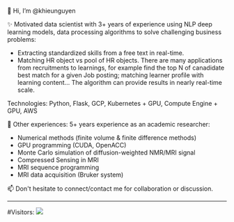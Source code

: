 👋 Hi, I’m @khieunguyen


✨ Motivated data scientist with 3+ years of experience using NLP deep learning models, data processing algorithms to solve challenging business problems:
- Extracting standardized skills from a free text in real-time. 
- Matching HR object vs pool of HR objects. There are many applications from recruitments to learnings, for example find the top N of canadidate best match for a given Job posting; matching learner profile with learning content... The algorithm can provide results in nearly real-time scale.

Technologies: Python, Flask, GCP, Kubernetes + GPU, Compute Engine + GPU, AWS

🌱 Other experiences:
5+ years experience as an academic researcher:
- Numerical methods (finite volume & finite difference methods)
- GPU programming (CUDA, OpenACC)
- Monte Carlo simulation of diffusion-weighted NMR/MRI signal
- Compressed Sensing in MRI
- MRI sequence programming
- MRI data acquisition (Bruker system)


📫 Don't hesitate to connect/contact me for collaboration or discussion.

---
#Visitors: ![ <img alt="Number of visitor" src="https://www.freevisitorcounters.com/en/counter/render/994123/t/9" border="0" class="counterimg">](https://www.freevisitorcounters.com/en/counter/render/994123/t/9)


<!---
khieunguyen/khieunguyen is a ✨ special ✨ repository because its `README.md` (this file) appears on your GitHub profile.
You can click the Preview link to take a look at your changes.
--->
